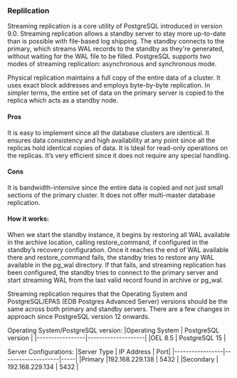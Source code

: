 ### Replilcation
Streaming replication is a core utility of PostgreSQL introduced in version 9.0.  Streaming replication allows a standby server to stay more up-to-date than is possible with file-based log shipping. The standby connects to the primary, which streams WAL records to the standby as they're generated, without waiting for the WAL file to be filled. PostgreSQL supports two modes of streaming replication: asynchronous and synchronous mode.

Physical replication maintains a full copy of the entire data of a cluster. It uses exact block addresses and employs byte-by-byte replication. In simpler terms, the entire set of data on the primary server is copied to the replica which acts as a standby node.

#### Pros
It is easy to implement since all the database clusters are identical.
It ensures data consistency and high availability at any point since all the replicas hold identical copies of data.
It is Ideal for read-only operations on the replicas.
It’s very efficient since it does not require any special handling.
#### Cons
It is bandwidth-intensive since the entire data is copied and not just small sections of the primary cluster.
It does not offer multi-master database replication.

#### How it works:
When we start the standby instance, it begins by restoring all WAL available in the archive location, calling restore_command, if configured in the standby’s recovery configuration. Once it reaches the end of WAL available there and restore_command fails, the standby tries to restore any WAL available in the pg_wal directory. If that fails, and streaming replication has been configured, the standby tries to connect to the primary server and start streaming WAL from the last valid record found in archive or pg_wal.

Streaming replication requires that the Operating System and PostgreSQL/EPAS (EDB Postgres Advanced Server) versions should be the same across both primary and standby servers. There are a few changes in approach since PostgreSQL version 12 onwards.  

Operating System/PostgreSQL version:
|Operating System | PostgreSQL version |
|-----------------|--------------------|
|OEL 8.5          | PostgreSQL 15      |


Server Configurations:
|Server Type  | IP Address | Port|
|-----------------|--------------------|-----|
|Primary |192.168.229.138 | 5432 |
|Secondary | 192.168.229.134 | 5432 |
